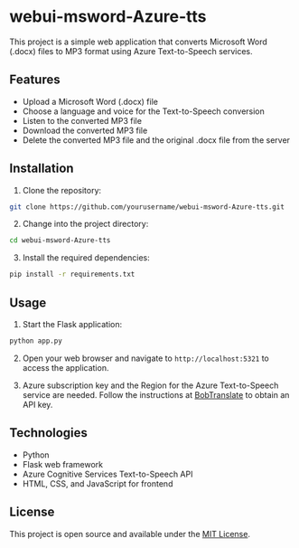 # webui-msword-Azure-tts

This project is a simple web application that converts Microsoft Word (.docx) files to MP3 format using Azure Text-to-Speech services.

## Features

- Upload a Microsoft Word (.docx) file
- Choose a language and voice for the Text-to-Speech conversion
- Listen to the converted MP3 file
- Download the converted MP3 file
- Delete the converted MP3 file and the original .docx file from the server

## Installation

1. Clone the repository:

```bash
git clone https://github.com/yourusername/webui-msword-Azure-tts.git
```

2. Change into the project directory:

```bash
cd webui-msword-Azure-tts
```

3. Install the required dependencies:

```bash
pip install -r requirements.txt
```

## Usage

1. Start the Flask application:

```bash
python app.py
```

2. Open your web browser and navigate to `http://localhost:5321` to access the application.

3. Azure subscription key and the Region for the Azure Text-to-Speech service are needed. Follow the instructions at [BobTranslate](https://bobtranslate.com/service/translate/microsoft.html#_2-%E6%B3%A8%E5%86%8C-azure) to obtain an API key.

## Technologies

- Python
- Flask web framework
- Azure Cognitive Services Text-to-Speech API
- HTML, CSS, and JavaScript for frontend

## License

This project is open source and available under the [MIT License](LICENSE).
